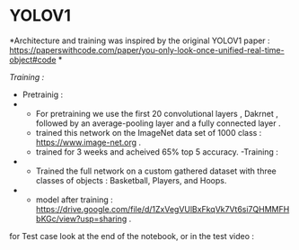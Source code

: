 # YOLOV1
*Architecture and training was inspired by the original YOLOV1 paper : https://paperswithcode.com/paper/you-only-look-once-unified-real-time-object#code *

*Training :*
- Pretrainig :
- - For pretraining we use the first 20 convolutional layers , Dakrnet , followed by an average-pooling layer and a fully connected layer .
  - trained this network on the ImageNet data set of 1000 class : https://www.image-net.org .
  - trained for 3 weeks and acheived 65% top 5 accuracy.
-Training :
- - Trained the full network on a custom gathered dataset with three classes of objects : Basketball, Players, and Hoops.
- - model after training : https://drive.google.com/file/d/1ZxVegVUlBxFkqVk7Vt6si7QHMMFHbKGc/view?usp=sharing .

for Test case look at the end of the notebook, or in the test video : 
